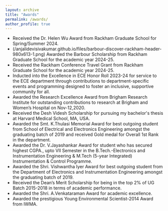 ```yaml
---
layout: archive
title: "Awards"
permalink: /awards/
author_profile: true
---
```



* Received the Dr. Helen Wu Award from Rackham Graduate School for Spring/Summer 2024.
* (/anjalidevisivakumar.github.io/files/barbour-discover-rackham-header-980x613-1.png) Awarded the Barbour Scholarship from Rackham Graduate School for the academic year 2024-25.
* Received the Rackham Conference Travel Grant from Rackham Graduate School for the academic year 2024-25.
* Inducted into the Excellence in ECE Honor Roll 2023-24 for service to the ECE department through contributions to department-specific events and programming designed to foster an inclusive, supportive community for all.
* Awarded the Research Excellence Award from Brigham Research Institute for outstanding contributions to research at Brigham and Women’s Hospital on Nov-12,2020.
* Received the Desh Videsh Scholarship for pursuing my bachelor's thesis at Harvard Medical School, MA, USA.
* Awarded the Smt. K.Thulasi Memorial Award for best outgoing student from School of Electrical and Electronics Engineering amongst the graduating batch of 2019 and received Gold medal for Overall 1st Rank in the department.
*  Awarded the Dr. V.Jayashankar Award for student who has secured highest CGPA., upto VII Semester in the B.Tech.-Electronics and Instrumentation Engineering & M.Tech (5-year Integrated) Instrumentation & Control Programme.
*   Awarded the Shri. Vishwantha Iyer Award for best outgoing student from the Department of Electronics and Instrumentation Engineering amongst the graduating batch of 2019.
* Received the Dean’s Merit Scholarship for being in the top 2% of UG Batch 2015-2018 in terms of academic performance.
* Awarded the Shri. A.Venkataraman Award for academic excellence.
* Awarded the prestigious Young Environmental Scientist-2014 Award from IWMA. 
